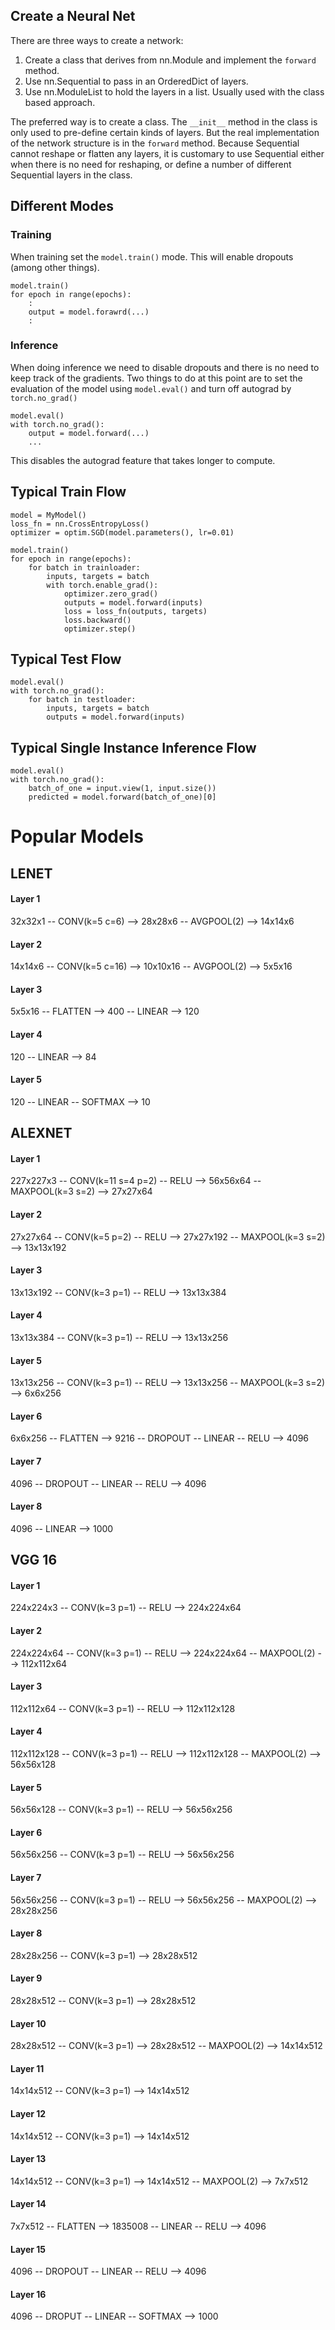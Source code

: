 ## Create a Neural Net
There are three ways to create a network:

  1. Create a class that derives from nn.Module and implement the `forward` method.
  2. Use nn.Sequential to pass in an OrderedDict of layers.
  3. Use nn.ModuleList to hold the layers in a list. Usually used with the class based approach.

The preferred way is to create a class. The `__init__` method in the class is only used to pre-define certain kinds of layers. But the real implementation of the network structure is in the `forward` method. Because Sequential cannot reshape or flatten any layers, it is customary to use Sequential either when there is no need for reshaping, or define a number of different Sequential layers in the class.

## Different Modes
### Training
When training set the `model.train()` mode. This will enable dropouts (among other things).
```
model.train()
for epoch in range(epochs):
    :
    output = model.forawrd(...)
    :
```

### Inference
When doing inference we need to disable dropouts and there is no need to keep track of the gradients. Two things to do at this point are to set the evaluation of the model using `model.eval()` and turn off autograd by `torch.no_grad()`

```
model.eval()
with torch.no_grad():
    output = model.forward(...)
    ...
```

This disables the autograd feature that takes longer to compute.

## Typical Train Flow

```
model = MyModel()
loss_fn = nn.CrossEntropyLoss()
optimizer = optim.SGD(model.parameters(), lr=0.01)

model.train()
for epoch in range(epochs):
    for batch in trainloader:
        inputs, targets = batch
        with torch.enable_grad():
            optimizer.zero_grad()
            outputs = model.forward(inputs)
            loss = loss_fn(outputs, targets)
            loss.backward()
            optimizer.step()
```

## Typical Test Flow

```
model.eval()
with torch.no_grad():
    for batch in testloader:
        inputs, targets = batch
        outputs = model.forward(inputs)
```

## Typical Single Instance Inference Flow

```
model.eval()
with torch.no_grad():
    batch_of_one = input.view(1, input.size())
    predicted = model.forward(batch_of_one)[0]
```

# Popular Models

## LENET
#### Layer 1
32x32x1 -- CONV(k=5 c=6) --> 28x28x6 -- AVGPOOL(2) --> 14x14x6

#### Layer 2
14x14x6 -- CONV(k=5 c=16) --> 10x10x16 -- AVGPOOL(2) --> 5x5x16

#### Layer 3
5x5x16 -- FLATTEN --> 400 -- LINEAR --> 120

#### Layer 4
120 -- LINEAR --> 84

#### Layer 5
120 -- LINEAR -- SOFTMAX --> 10


## ALEXNET
#### Layer 1
227x227x3 -- CONV(k=11 s=4 p=2) -- RELU --> 56x56x64 -- MAXPOOL(k=3 s=2) --> 27x27x64

#### Layer 2
27x27x64 -- CONV(k=5 p=2) -- RELU --> 27x27x192 -- MAXPOOL(k=3 s=2) --> 13x13x192

#### Layer 3
13x13x192 -- CONV(k=3 p=1) -- RELU --> 13x13x384

#### Layer 4
13x13x384 -- CONV(k=3 p=1) -- RELU --> 13x13x256

#### Layer 5
13x13x256 -- CONV(k=3 p=1) -- RELU --> 13x13x256 -- MAXPOOL(k=3 s=2) --> 6x6x256

#### Layer 6
6x6x256 -- FLATTEN --> 9216 -- DROPOUT -- LINEAR -- RELU --> 4096

#### Layer 7
4096 -- DROPOUT -- LINEAR -- RELU --> 4096

#### Layer 8
4096 -- LINEAR --> 1000


## VGG 16
#### Layer 1
224x224x3 -- CONV(k=3 p=1) -- RELU --> 224x224x64

#### Layer 2
224x224x64 -- CONV(k=3 p=1) -- RELU --> 224x224x64 -- MAXPOOL(2) --> 112x112x64

#### Layer 3
112x112x64 -- CONV(k=3 p=1) -- RELU --> 112x112x128

#### Layer 4
112x112x128 -- CONV(k=3 p=1) -- RELU --> 112x112x128 -- MAXPOOL(2) --> 56x56x128

#### Layer 5
56x56x128 -- CONV(k=3 p=1) -- RELU --> 56x56x256

#### Layer 6
56x56x256 -- CONV(k=3 p=1) -- RELU --> 56x56x256

#### Layer 7
56x56x256 -- CONV(k=3 p=1) -- RELU --> 56x56x256 -- MAXPOOL(2) --> 28x28x256

#### Layer 8
28x28x256 -- CONV(k=3 p=1) --> 28x28x512

#### Layer 9
28x28x512 -- CONV(k=3 p=1) --> 28x28x512

#### Layer 10
28x28x512 -- CONV(k=3 p=1) --> 28x28x512 -- MAXPOOL(2) --> 14x14x512

#### Layer 11
14x14x512 -- CONV(k=3 p=1) --> 14x14x512

#### Layer 12
14x14x512 -- CONV(k=3 p=1) --> 14x14x512

#### Layer 13
14x14x512 -- CONV(k=3 p=1) --> 14x14x512 -- MAXPOOL(2) --> 7x7x512

#### Layer 14
7x7x512 -- FLATTEN --> 1835008 -- LINEAR -- RELU --> 4096

#### Layer 15
4096 -- DROPOUT -- LINEAR -- RELU --> 4096

#### Layer 16
4096 -- DROPUT -- LINEAR -- SOFTMAX --> 1000
